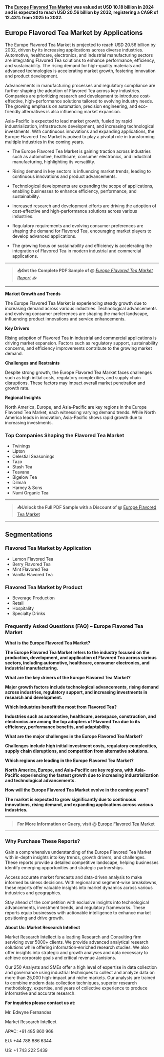 <p><strong>The <a href="https://www.marketresearchintellect.com/download-sample/?rid=360986&amp;utm_source=Pulse-April-Europe&amp;utm_medium=852">Europe Flavored Tea Market</a> was valued at USD 10.18 billion in 2024 and is expected to reach USD 20.56 billion by 2032, registering a CAGR of 12.43% from 2025 to 2032.</strong></p><h2>Europe Flavored Tea Market by Applications&nbsp;</h2><p><p>The Europe Flavored Tea Market is projected to reach USD 20.56 billion by 2032, driven by its increasing applications across diverse industries. Automotive, healthcare, electronics, and industrial manufacturing sectors are integrating Flavored Tea solutions to enhance performance, efficiency, and sustainability. The rising demand for high-quality materials and advanced technologies is accelerating market growth, fostering innovation and product development.</p><p>Advancements in manufacturing processes and regulatory compliance are further shaping the adoption of Flavored Tea across key industries. Companies are prioritizing research and development to introduce cost-effective, high-performance solutions tailored to evolving industry needs. The growing emphasis on automation, precision engineering, and eco-friendly alternatives is also influencing market expansion.</p><p>Asia-Pacific is expected to lead market growth, fueled by rapid industrialization, infrastructure development, and increasing technological investments. With continuous innovations and expanding applications, the Europe Flavored Tea Market is poised to play a pivotal role in transforming multiple industries in the coming years.</p></p><ul><li><p>The Europe Flavored Tea Market is gaining traction across industries such as automotive, healthcare, consumer electronics, and industrial manufacturing, highlighting its versatility.</p></li><li><p>Rising demand in key sectors is influencing market trends, leading to continuous innovations and product advancements.</p></li><li><p>Technological developments are expanding the scope of applications, enabling businesses to enhance efficiency, performance, and sustainability.</p></li><li><p>Increased research and development efforts are driving the adoption of cost-effective and high-performance solutions across various industries.</p></li><li><p>Regulatory requirements and evolving consumer preferences are shaping the demand for Flavored Tea, encouraging market players to develop advanced applications.</p></li><li><p>The growing focus on sustainability and efficiency is accelerating the integration of Flavored Tea in modern industrial and commercial applications.</p></li></ul><hr /><blockquote><p><strong><span class="font-[700]">📥Get the Complete PDF Sample of @ </span></strong><em><span class="font-[700]"><a href="https://www.marketresearchintellect.com/download-sample/?rid=360986&amp;utm_source=Pulse-April-Europe&amp;utm_medium=852" target="_blank" data-tracking-control-name="article-ssr-frontend-pulse_little-text-block" data-tracking-will-navigate="" data-test-link="">Europe Flavored Tea Market Report</a>&nbsp;📥</span></em></p></blockquote><hr /><p class="" data-start="77" data-end="360"><strong data-start="77" data-end="105">Market Growth and Trends</strong></p><p class="" data-start="77" data-end="360">The Europe Flavored Tea Market is experiencing steady growth due to increasing demand across various industries. Technological advancements and evolving consumer preferences are shaping the market landscape, influencing product innovations and service enhancements.</p><p class="" data-start="362" data-end="606"><strong data-start="362" data-end="377">Key Drivers</strong></p><p class="" data-start="362" data-end="606">Rising adoption of Flavored Tea in industrial and commercial applications is driving market expansion. Factors such as regulatory support, sustainability concerns, and efficiency improvements contribute to the growing market demand.</p><p class="" data-start="608" data-end="849"><strong data-start="608" data-end="637">Challenges and Restraints</strong></p><p class="" data-start="608" data-end="849">Despite strong growth, the Europe Flavored Tea Market faces challenges such as high initial costs, regulatory complexities, and supply chain disruptions. These factors may impact overall market penetration and growth rate.</p><p class="" data-start="851" data-end="1095"><strong data-start="851" data-end="872">Regional Insights</strong></p><p class="" data-start="851" data-end="1095">North America, Europe, and Asia-Pacific are key regions in the Europe Flavored Tea Market, each witnessing varying demand trends. While North America leads in innovation, Asia-Pacific shows rapid growth due to increasing investments.</p><p><h3>Top Companies Shaping the Flavored Tea Market </h3><ul><li>Twinings</li><li> Lipton</li><li> Celestial Seasonings</li><li> Tazo</li><li> Stash Tea</li><li> Teavana</li><li> Bigelow Tea</li><li> Dilmah</li><li> Harney & Sons</li><li> Numi Organic Tea</li></ul></p><hr /><blockquote><p><strong>📥Unlock the Full PDF Sample with a Discount of @</strong> <a href="https://www.marketresearchintellect.com/ask-for-discount/?rid=360986&amp;utm_source=Pulse-April-Europe&amp;utm_medium=852">Europe Flavored Tea Market</a></p></blockquote><hr /><p><h2>Segmentations</h2><h3>Flavored Tea Market by Application</h3><ul><li>Lemon Flavored Tea</li><li> Berry Flavored Tea</li><li> Mint Flavored Tea</li><li> Vanilla Flavored Tea</li></ul><h3>Flavored Tea Market by Product</h3><ul><li>Beverage Production</li><li> Retail</li><li> Hospitality</li><li> Specialty Drinks</li></ul></p><h3><strong>Frequently Asked Questions (FAQ) &ndash; Europe Flavored Tea Market</strong></h3><p><strong>What is the Europe Flavored Tea Market?</strong></p><p><strong>The Europe Flavored Tea Market refers to the industry focused on the production, development, and application of Flavored Tea across various sectors, including automotive, healthcare, consumer electronics, and industrial manufacturing.</strong></p><p><strong>What are the key drivers of the Europe Flavored Tea Market?</strong></p><p><strong>Major growth factors include technological advancements, rising demand across industries, regulatory support, and increasing investments in research and development.</strong></p><p><strong>Which industries benefit the most from Flavored Tea?</strong></p><p><strong>Industries such as automotive, healthcare, aerospace, construction, and electronics are among the top adopters of Flavored Tea due to its efficiency, performance benefits, and adaptability.</strong></p><p><strong>What are the major challenges in the Europe Flavored Tea Market?</strong></p><p><strong>Challenges include high initial investment costs, regulatory complexities, supply chain disruptions, and competition from alternative solutions.</strong></p><p><strong>Which regions are leading in the Europe Flavored Tea Market?</strong></p><p><strong>North America, Europe, and Asia-Pacific are key regions, with Asia-Pacific experiencing the fastest growth due to increasing industrialization and technological advancements.</strong></p><p><strong>How will the Europe Flavored Tea Market evolve in the coming years?</strong></p><p><strong>The market is expected to grow significantly due to continuous innovations, rising demand, and expanding applications across various industries.</strong></p><hr /><blockquote><p><span class="font-[700]"><strong>For More Information or Query, visit&nbsp;@</strong>&nbsp;</span><span class="font-[700]"><a href="https://www.marketresearchintellect.com/product/global-flavored-tea-market-size-and-forecast/?utm_source=Linkedin&utm_medium=852" target="_blank" data-tracking-control-name="article-ssr-frontend-pulse_little-text-block" data-tracking-will-navigate="" data-test-link="">Europe Flavored Tea Market</a></span></p></blockquote><hr /><h3><strong data-start="0" data-end="31">Why Purchase These Reports?</strong></h3><p class="" data-start="35" data-end="297">Gain a comprehensive understanding of the Europe Flavored Tea Market with in-depth insights into key trends, growth drivers, and challenges. These reports provide a detailed competitive landscape, helping businesses identify emerging opportunities and strategic partnerships.</p><p class="" data-start="299" data-end="540">Access accurate market forecasts and data-driven analysis to make informed business decisions. With regional and segment-wise breakdowns, these reports offer valuable insights into market dynamics across various industries and geographies.</p><p class="" data-start="542" data-end="784">Stay ahead of the competition with exclusive insights into technological advancements, investment trends, and regulatory frameworks. These reports equip businesses with actionable intelligence to enhance market positioning and drive growth.</p><p><strong><span class="font-[700]">About Us: Market Research Intellect</span></strong></p><p><span class="">Market Research Intellect is a leading Research and Consulting firm servicing over 5000+ clients. We provide advanced analytical research solutions while offering information-enriched research studies.&nbsp;</span>We also offer insights into strategic and growth analyses and data necessary to achieve corporate goals and critical revenue Janisions.</p><p><span class="">Our 250 Analysts and SMEs offer a high level of expertise in data collection and governance using industrial techniques to collect and analyze data on more than 25,000 high-impact and niche markets. Our analysts are trained to combine modern data collection techniques, superior research methodology, expertise, and years of collective experience to produce informative and accurate research.</span></p><p><strong>For inquiries please contact us at:</strong></p><p>Mr. Edwyne Fernandes</p><p>Market Research Intellect</p><p>APAC: +61 485 860 968</p><p>EU: +44 788 886 6344</p><p>US: +1 743 222 5439</p>